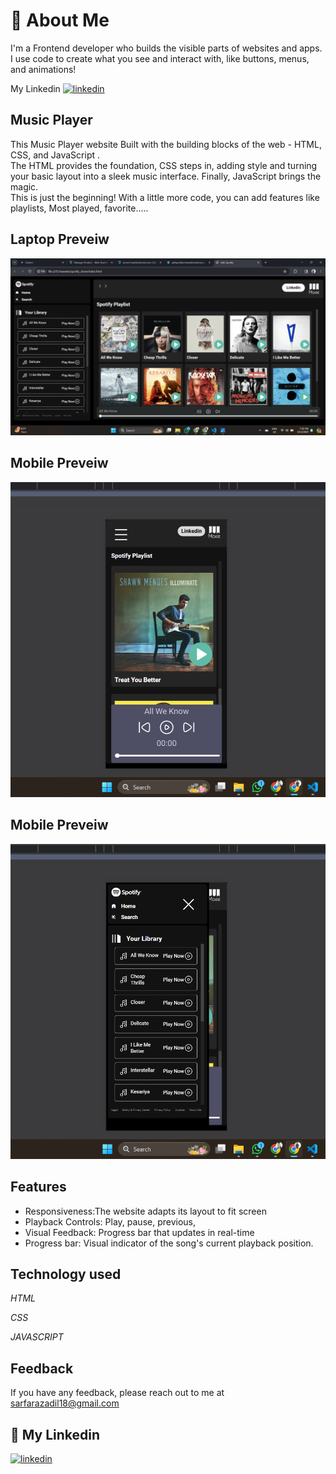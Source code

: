 
# 🚀 About Me
I'm a Frontend developer who builds the visible parts of websites and apps. I use code to create what you see and interact with, like buttons, menus, and animations!

 My Linkedin  [![linkedin](https://img.shields.io/badge/linkedin-0A66C2?style=for-the-badge&logo=linkedin&logoColor=white)](https://www.linkedin.com/in/sarfaraz-adil-46680718b)





## Music Player
This Music Player website Built with the building blocks of the web - HTML, CSS, and JavaScript .   
The HTML provides the foundation, CSS steps in, adding style and turning your basic layout into a sleek music interface. Finally, JavaScript brings the magic.          
This is just the beginning! With a little more code, you can add features like playlists, Most played, favorite.....

## Laptop Preveiw    


![](./image/laptoppic.png)

## Mobile Preveiw

![](./image/singlefpic.png)

## Mobile Preveiw

![](./image/singlebpic.png)



## Features

- Responsiveness:The website adapts its layout to fit screen 
- Playback Controls: Play, pause, previous,
- Visual Feedback: Progress bar that updates in real-time
- Progress bar: Visual indicator of the song's current playback position.





## Technology used

*HTML*

*CSS*

*JAVASCRIPT*




## Feedback

If you have any feedback, please reach out to me at sarfarazadil18@gmail.com


## 🔗 My Linkedin

[![linkedin](https://img.shields.io/badge/linkedin-0A66C2?style=for-the-badge&logo=linkedin&logoColor=white)](https://www.linkedin.com/in/sarfaraz-adil-46680718b)




